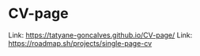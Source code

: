 # CV-page

Link: https://tatyane-goncalves.github.io/CV-page/
Link: https://roadmap.sh/projects/single-page-cv
